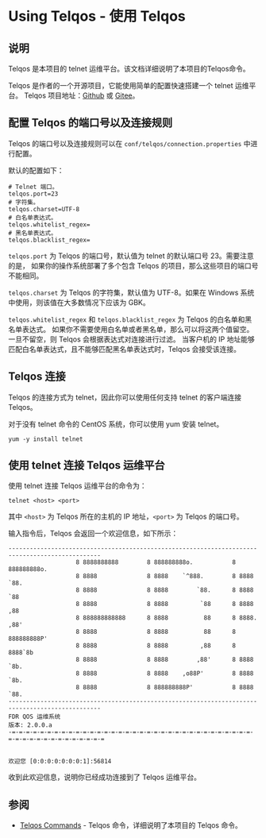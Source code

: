 # Using Telqos - 使用 Telqos

## 说明

Telqos 是本项目的 telnet 运维平台。该文档详细说明了本项目的Telqos命令。

Telqos 是作者的一个开源项目，它能使用简单的配置快速搭建一个 telnet 运维平台。
Telqos 项目地址：[Github](https://github.com/DwArFeng/spring-telqos)
或 [Gitee](https://gitee.com/dwarfeng/spring-telqos)。

## 配置 Telqos 的端口号以及连接规则

Telqos 的端口号以及连接规则可以在 `conf/telqos/connection.properties` 中进行配置。

默认的配置如下：

```properties
# Telnet 端口。
telqos.port=23
# 字符集。
telqos.charset=UTF-8
# 白名单表达式。
telqos.whitelist_regex=
# 黑名单表达式。
telqos.blacklist_regex=
```

`telqos.port` 为 Telqos 的端口号，默认值为 telnet 的默认端口号 23。需要注意的是，
如果你的操作系统部署了多个包含 Telqos 的项目，那么这些项目的端口号不能相同。

`telqos.charset` 为 Telqos 的字符集，默认值为 UTF-8。如果在 Windows 系统中使用，则该值在大多数情况下应该为 GBK。

`telqos.whitelist_regex` 和 `telqos.blacklist_regex` 为 Telqos 的白名单和黑名单表达式。
如果你不需要使用白名单或者黑名单，那么可以将这两个值留空。一旦不留空，则 Telqos 会根据表达式对连接进行过滤。
当客户机的 IP 地址能够匹配白名单表达式，且不能够匹配黑名单表达式时，Telqos 会接受该连接。

## Telqos 连接

Telqos 的连接方式为 telnet，因此你可以使用任何支持 telnet 的客户端连接 Telqos。

对于没有 telnet 命令的 CentOS 系统，你可以使用 yum 安装 telnet。

```shell
yum -y install telnet
```

## 使用 telnet 连接 Telqos 运维平台

使用 telnet 连接 Telqos 运维平台的命令为：

```shell
telnet <host> <port>
```

其中 `<host>` 为 Telqos 所在的主机的 IP 地址，`<port>` 为 Telqos 的端口号。

输入指令后，Telqos 会返回一个欢迎信息，如下所示：

```Text
------------------------------------------------------------------------------------------------
                   8 8888888888        8 888888888o.           8 888888888o.
                   8 8888              8 8888    `^888.        8 8888    `88.
                   8 8888              8 8888        `88.      8 8888     `88
                   8 8888              8 8888         `88      8 8888     ,88
                   8 888888888888      8 8888          88      8 8888.   ,88'
                   8 8888              8 8888          88      8 888888888P'
                   8 8888              8 8888         ,88      8 8888`8b
                   8 8888              8 8888        ,88'      8 8888 `8b.
                   8 8888              8 8888    ,o88P'        8 8888   `8b.
                   8 8888              8 888888888P'           8 8888     `88.
------------------------------------------------------------------------------------------------
FDR QOS 运维系统                                                                   版本: 2.0.0.a
-=-=-=-=-=-=-=-=-=-=-=-=-=-=-=-=-=-=-=-=-=-=-=-=-=-=-=-=-=-=-=-=-=-=-=-=-=-=-=-=-=-=-=-=-=-=-=-=


欢迎您 [0:0:0:0:0:0:0:1]:56814

```

收到此欢迎信息，说明你已经成功连接到了 Telqos 运维平台。

## 参阅

- [Telqos Commands](./TelqosCommands.md) - Telqos 命令，详细说明了本项目的 Telqos 命令。
